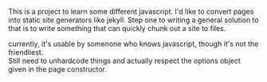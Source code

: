 This is a project to learn some different javascript.  I'd like to convert pages into static site generators like jekyll.  Step one to writing a general solution to that is to write something that can quickly chunk out a site to files.

currently, it's usable by somenone who knows javascript, though it's not the friendliest.  
Still need to unhardcode things and actually respect the options object given in the page constructor.  

